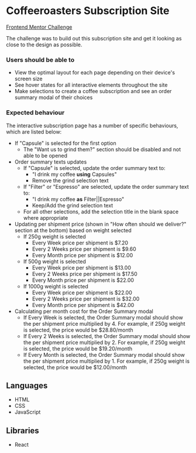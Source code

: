 # Coffeeroasters Subscription Site

[Frontend Mentor Challenge](https://www.frontendmentor.io/challenges/coffeeroasters-subscription-site-5Fc26HVY6)

The challenge was to build out this subscription site and get it looking as close to the design as possible.

### Users should be able to

* View the optimal layout for each page depending on their device's screen size
* See hover states for all interactive elements throughout the site
* Make selections to create a coffee subscription and see an order summary modal of their choices

### Expected behaviour

The interactive subscription page has a number of specific behaviours, which are listed below:

* If "Capsule" is selected for the first option
  * The "Want us to grind them?" section should be disabled and not able to be opened
* Order summary texts updates
  * If "Capsule" is selected, update the order summary text to:
    * "I drink my coffee **using** Capsules"
    * Remove the grind selection text
  * If "Filter" or "Espresso" are selected, update the order summary text to:
    * "I drink my coffee **as** Filter||Espresso"
    * Keep/Add the grind selection text
  * For all other selections, add the selection title in the blank space where appropriate
* Updating per shipment price (shown in "How often should we deliver?" section at the bottom) based on weight selected
  * If 250g weight is selected
    * Every Week price per shipment is $7.20
    * Every 2 Weeks price per shipment is $9.60
    * Every Month price per shipment is $12.00
  * If 500g weight is selected
    * Every Week price per shipment is $13.00
    * Every 2 Weeks price per shipment is $17.50
    * Every Month price per shipment is $22.00
  * If 1000g weight is selected
    * Every Week price per shipment is $22.00
    * Every 2 Weeks price per shipment is $32.00
    * Every Month price per shipment is $42.00
* Calculating per month cost for the Order Summary modal
  * If Every Week is selected, the Order Summary modal should show the per shipment price multiplied by 4. For example, if 250g weight is selected, the price would be $28.80/month
  * If Every 2 Weeks is selected, the Order Summary modal should show the per shipment price multiplied by 2. For example, if 250g weight is selected, the price would be $19.20/month
  * If Every Month is selected, the Order Summary modal should show the per shipment price multiplied by 1. For example, if 250g weight is selected, the price would be $12.00/month

## Languages

* HTML
* CSS
* JavaScript

## Libraries

* React